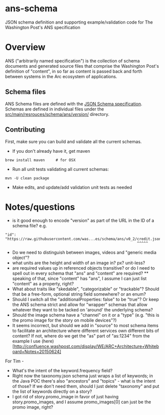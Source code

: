 # ans-schema
JSON schema definition and supporting example/validation code for The Washington Post's ANS specification

# Overview
ANS ("arbitrarily named specification") is the collection of schema documents and generated source files that comprise the Washington Post's definition of "content", in so far as content is passed back and forth between systems in the Arc ecosystem of applications.

## Schema files
ANS Schema files are defined with the [JSON Schema specification](https://spacetelescope.github.io/understanding-json-schema/index.html).  Schemas are defined in individual files under the [src/main/resrouces/schema/ans/_version_/](src/main/resources/schema/ans/v0_2/) directory. 

## Contributing
First, make sure you can build and validate all the current schemas.
* If you don't already have it, get maven

```brew install maven     # for OSX```

* Run all unit tests validating all current schemas:

```mvn -U clean package```

* Make edits, and update/add validation unit tests as needed

# Notes/questions
* is it good enough to encode "version" as part of the URL in the ID of a schema file? e.g.

```
"id": "https://raw.githubusercontent.com/was...es/schema/ans/v0_2/credit.json"
                                                            ^^^^^
```
* Do we need to distinguish between images, videos and "generic media object"?
* what units are the height and width of an image in?  px?  unit-less?
* are required values up in referenced objects transitive? or do I need to spell out in every schema that "ans" and "content" are required?
** speaking of that, since "content" has "ans", I assume I can just list "content" as a property, right?
* What about traits like "skedable", "categorizable" or "trackable"?  Should that be a free-form, optional string field somewhere? or an enum?
* Should I switch all the "additionalProperties: false" to be "true"?  Or keep the ANS schema strict and allow for "wrapper" schemas that allow whatever they want to be tacked on 'around' the underlying schema?
* Should the image schema have a "channel" on it or a "type" (e.g. "this is the promo image for the story on mobile devices"?)
* It seems incorrect, but should we add in "source" to most schema items to facilitate an architecture where different services own different bits of content?  If not, where do we get the "as" part of "as:1234" from the example I use (here)[http://confluence.washpost.com/display/WE/ARC+Architecture+Whiteboard+Notes+20150624]

For Tim - 
* What's the intent of the keyword.frequency field?
* Right now the taxonomy.json schema just wraps a list of keywords; in the Java POC there's also "ancestors" and "topics" - what is the intent of those?  If we don't need them, should I just delete "taxonomy" and put the list of keywords directly on a story?
* I got rid of story.promo_image in favor of just having story.promo_images, and I assume promo_images[0] can just be the promo image, right?
